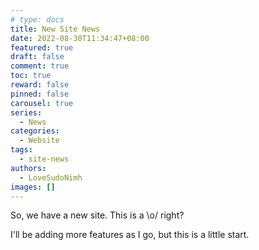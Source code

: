 ```yaml
---
# type: docs
title: New Site News
date: 2022-08-30T11:34:47+08:00
featured: true
draft: false
comment: true
toc: true
reward: false
pinned: false
carousel: true
series:
  - News
categories:
  - Website
tags:
  - site-news
authors:
  - LoveSudoNimh
images: []
---
```


So, we have a new site. This is a \o/ right?

<!--more-->

I'll be adding more features as I go, but this is a little start.
